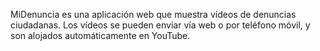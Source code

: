 MiDenuncia es una aplicación web que muestra vídeos de denuncias ciudadanas. Los vídeos se pueden enviar vía web o por teléfono móvil, y son alojados automáticamente en YouTube.